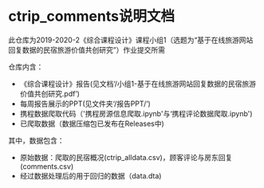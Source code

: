 # ctrip_comments说明文档
此仓库为2019-2020-2《综合课程设计》课程小组1（选题为“基于在线旅游网站回复数据的民宿旅游价值共创研究”）作业提交所需

仓库内含：
- 《综合课程设计》报告(见文档‘/小组1-基于在线旅游网站回复数据的民宿旅游价值共创研究.pdf’)
- 每周报告展示的PPT(见文件夹‘/报告PPT/’)
- 携程数据爬取代码（'携程房源信息爬取.ipynb'与‘携程评论数据爬取.ipynb')
- 已爬取数据（数据压缩包已发布在Releases中)

其中，数据包含：
- 原始数据：爬取的民宿概况(ctrip_alldata.csv)，顾客评论与房东回复(comments.csv)
- 经过数据处理后的用于回归的数据（data.dta)
